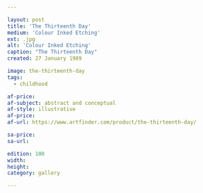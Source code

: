 ```yaml
---

layout: post
title: 'The Thirteenth Day'
medium: 'Colour Inked Etching'
ext: .jpg
alt: 'Colour Inked Etching'
caption: "The Thirteenth Day"
created: 27 January 1989

image: the-thirteenth-day
tags:
  - childhood

af-price:
af-subject: abstract and conceptual
af-style: illustrative
af-price:
af-url: https://www.artfinder.com/product/the-thirteenth-day/

sa-price:
sa-url:

edition: 100
width:
height:
category: gallery

---
```

